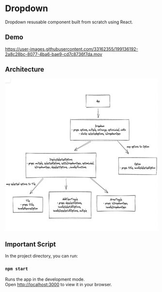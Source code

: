 # Dropdown
Dropdown resusable component built from scratch using React.

## Demo
https://user-images.githubusercontent.com/33162355/199136192-2a8c28bc-8077-4ba6-bae9-cd7c8736f7da.mov

## Architecture
<p align="center">
    <img height=500px width=900px src="src/asset/icons/architecture.png" alt="architecture">
</p>

## Important Script

In the project directory, you can run:

### `npm start`

Runs the app in the development mode.\
Open [http://localhost:3000](http://localhost:3000) to view it in your browser.

